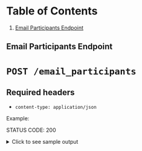 # Table of Contents
1. [Email Participants Endpoint](#email_participants_endpoint)

## Email Participants Endpoint <a name="email_participants_endpoint"> </a>

# `POST /email_participants`

## Required headers

* `content-type: application/json`

Example:

STATUS CODE: 200

<details>
    <summary> Click to see sample output </summary>
    
```json
{
    "success": true,
    "message": "Success"
}
```
</details>
